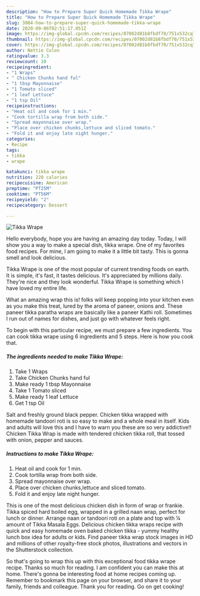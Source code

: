 ```yaml
---
description: "How to Prepare Super Quick Homemade Tikka Wrape"
title: "How to Prepare Super Quick Homemade Tikka Wrape"
slug: 3084-how-to-prepare-super-quick-homemade-tikka-wrape
date: 2020-09-06T02:51:17.051Z
image: https://img-global.cpcdn.com/recipes/07002d81b8fbdf70/751x532cq70/tikka-wrape-recipe-main-photo.jpg
thumbnail: https://img-global.cpcdn.com/recipes/07002d81b8fbdf70/751x532cq70/tikka-wrape-recipe-main-photo.jpg
cover: https://img-global.cpcdn.com/recipes/07002d81b8fbdf70/751x532cq70/tikka-wrape-recipe-main-photo.jpg
author: Nettie Colon
ratingvalue: 3.3
reviewcount: 10
recipeingredient:
- "1 Wraps"
- " Chicken Chunks hand ful"
- "1 tbsp Mayonnaise"
- "1 Tomato sliced"
- "1 leaf Lettuce"
- "1 tsp Oil"
recipeinstructions:
- "Heat oil and cook for 1 min."
- "Cook tortilla wrap from both side."
- "Spread mayonnaise over wrap."
- "Place over chicken chunks,lettuce and sliced tomato."
- "Fold it and enjoy late night hunger."
categories:
- Recipe
tags:
- tikka
- wrape

katakunci: tikka wrape 
nutrition: 220 calories
recipecuisine: American
preptime: "PT25M"
cooktime: "PT56M"
recipeyield: "2"
recipecategory: Dessert

---
```



![Tikka Wrape](https://img-global.cpcdn.com/recipes/07002d81b8fbdf70/751x532cq70/tikka-wrape-recipe-main-photo.jpg)

Hello everybody, hope you are having an amazing day today. Today, I will show you a way to make a special dish, tikka wrape. One of my favorites food recipes. For mine, I am going to make it a little bit tasty. This is gonna smell and look delicious.

Tikka Wrape is one of the most popular of current trending foods on earth. It is simple, it's fast, it tastes delicious. It's appreciated by millions daily. They're nice and they look wonderful. Tikka Wrape is something which I have loved my entire life.

What an amazing wrap this is! folks will keep popping into your kitchen even as you make this treat, lured by the aroma of paneer, onions and. These paneer tikka paratha wraps are basically like a paneer Kathi roll. Sometimes I run out of names for dishes, and just go with whatever feels right.


To begin with this particular recipe, we must prepare a few ingredients. You can cook tikka wrape using 6 ingredients and 5 steps. Here is how you cook that.

<!--inarticleads1-->

##### The ingredients needed to make Tikka Wrape:

1. Take 1 Wraps
1. Take  Chicken Chunks hand ful
1. Make ready 1 tbsp Mayonnaise
1. Take 1 Tomato sliced
1. Make ready 1 leaf Lettuce
1. Get 1 tsp Oil


Salt and freshly ground black pepper. Chicken tikka wrapped with homemade tandoori roti is so easy to make and a whole meal in itself. Kids and adults will love this and I have to warn you these are so very addictive!! Chicken Tikka Wrap is made with tendered chicken tikka roll, that tossed with onion, pepper and sauces. 

<!--inarticleads2-->

##### Instructions to make Tikka Wrape:

1. Heat oil and cook for 1 min.
1. Cook tortilla wrap from both side.
1. Spread mayonnaise over wrap.
1. Place over chicken chunks,lettuce and sliced tomato.
1. Fold it and enjoy late night hunger.


This is one of the most delicious chicken dish in form of wrap or frankie. Tikka spiced hard boiled egg, wrapped in a grilled naan wrap, perfect for lunch or dinner. Arrange naan or tandoori roti on a plate and top with ¼ amount of Tikka Masala Eggs. Delicious chicken tikka wraps recipe with quick and easy homemade oven baked chicken tikka - yummy healthy lunch box idea for adults or kids. Find paneer tikka wrap stock images in HD and millions of other royalty-free stock photos, illustrations and vectors in the Shutterstock collection. 

So that's going to wrap this up with this exceptional food tikka wrape recipe. Thanks so much for reading. I am confident you can make this at home. There's gonna be interesting food at home recipes coming up. Remember to bookmark this page on your browser, and share it to your family, friends and colleague. Thank you for reading. Go on get cooking!
